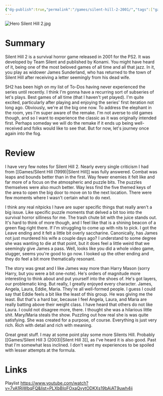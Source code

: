 ```yaml
---
{"dg-publish":true,"permalink":"/games/silent-hill-2-2001/","tags":["games","LP"],"created":"2024-08-26","updated":"2025-06-03"}
---
```



![Hero Silent Hill 2.jpg](/img/user/_sys/Attachments/Hero%20Silent%20Hill%202.jpg)

# Summary

Silent Hill 2 is a survival horror game released in 2001 for the PS2. It was developed by Team Silent and published by Konami. You might have heard of it, being one of the most beloved games of all time and all that jazz. In it, you play as widower James Sunderland, who has returned to the town of Silent Hill after receiving a letter seemingly from his dead wife.

SH2 has been high on my list of To-Dos having never experienced the series until recently. I think I'm gonna have a recurring sort of subseries of let's plays. Best games of all time (that I haven't yet played). I'm quite excited, particularly after playing and enjoying the series' first iteration not long ago. Obviously, we're at the big one now. To address the elephant in the room, yes I'm super aware of the remake. I'm not averse to old games though, and so I want to experience the classic as it was originally intended first. Perhaps someday we will do the remake if it ends up being well-received and folks would like to see that. But for now, let's journey once again into the fog.

# Review

I have very few notes for Silent Hill 2. Nearly every single criticism I had from [[Games/Silent Hill (1999)\|Silent Hill]] was fully answered. Combat was leaps and bounds better than in the first. Way fewer enemies it felt like and far more of a focus on the atmospheric and puzzle bits. The puzzles themselves were also much better. Way less find the five themed keys of the area to open the big door to move on to the next location. There were few moments where I wasn't certain what to do next.

I think any real nitpicks I have are super specific things that really aren't a big issue. Like specific puzzle moments that delved a bit too into the survival horror silliness for me. The trash chute bit with the juice stands out. It's hard to think of more though, and I feel like that is a shining beacon of a green flag right there. If I'm struggling to come up with nits to pick. I got the Leave ending and it felt a little bit overly saccharine. Canonically, has James not just murdered his wife a couple days ago? I understand to some degree she was wanting to die at that point, but it does feel a little weird that we seemingly give James a pass. Well, looks like you did a whole video game, slugger, seems you're good to go now. I looked up the other ending and they do feel a bit more thematically resonant.

The story was great and I like James way more than Harry Mason (sorry Harry, but you were a bit one-note). He's orders of magnitude more interesting to think about and put yourself into the shoes of. He's got layers, our problematic king. But really, I greatly enjoyed every character. James, Angela, Laura, Eddie, Maria. They're all well-formed people. I guess I could say that Eddie feels a bit like the least of this group. He was giving me the least. But that's a hard bar, because I feel Angela, Laura, and Maria are really batting above their weight class. I have heard that others do not like Laura. I could not disagree more, there. I thought she was a hilarious little shit. Mary/Maria steals the show. Puzzling out how real she is was quite satisfying. She was created for a purpose, of course. Everything is just very rich. Rich with detail and rich with meaning.

Great great stuff. I may at some point play some more Silents Hill. Probably [[Games/Silent Hill 3 (2003)\|Silent Hill 3]], as I've heard it is also good. Past that I'm somewhat less inclined. I don't want my experiences to be spoiled with lesser attempts at the formula.

# Links

Playlist https://www.youtube.com/watch?v=7vA1RjWbqFQ&list=PLXbBIoFOxaQvytODKXs19bAiAT9uwh4ij
